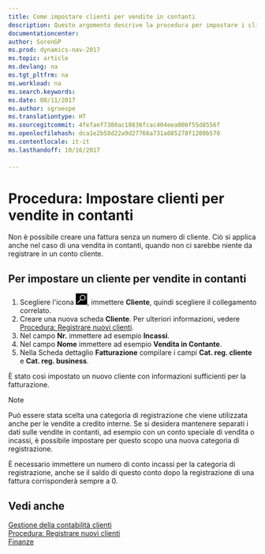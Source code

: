 ```yaml
---
title: Come impostare clienti per vendite in contanti
description: Questo argomento descrive la procedura per impostare i clienti che pagano in contanti.
documentationcenter: 
author: SorenGP
ms.prod: dynamics-nav-2017
ms.topic: article
ms.devlang: na
ms.tgt_pltfrm: na
ms.workload: na
ms.search.keywords: 
ms.date: 08/11/2017
ms.author: sgroespe
ms.translationtype: HT
ms.sourcegitcommit: 4fefaef7380ac10836fcac404eea006f55d8556f
ms.openlocfilehash: dca1e2b58d22a9d27766a731a085278f1200b570
ms.contentlocale: it-it
ms.lasthandoff: 10/16/2017

---
```

# <a name="how-to-set-up-cash-customers"></a>Procedura: Impostare clienti per vendite in contanti
Non è possibile creare una fattura senza un numero di cliente. Ciò si applica anche nel caso di una vendita in contanti, quando non ci sarebbe niente da registrare in un conto cliente.  

## <a name="to-set-up-a-cash-customer"></a>Per impostare un cliente per vendite in contanti  
1.  Scegliere l'icona ![Cerca pagina o report](media/ui-search/search_small.png "icona Cerca pagina o report"), immettere **Cliente**, quindi scegliere il collegamento correlato.  
2.  Creare una nuova scheda **Cliente**. Per ulteriori informazioni, vedere [Procedura: Registrare nuovi clienti](sales-how-register-new-customers.md).
3.  Nel campo **Nr.** immettere ad esempio **Incassi**.  
4.  Nel campo **Nome** immettere ad esempio **Vendita in Contante**.  
5.  Nella Scheda dettaglio **Fatturazione** compilare i campi **Cat. reg. cliente** e **Cat. reg. business**.  

 È stato così impostato un nuovo cliente con informazioni sufficienti per la fatturazione.  

> [!NOTE]  
>  Può essere stata scelta una categoria di registrazione che viene utilizzata anche per le vendite a credito interne. Se si desidera mantenere separati i dati sulle vendite in contanti, ad esempio con un conto speciale di vendita o incassi, è possibile impostare per questo scopo una nuova categoria di registrazione.  
>   
>  È necessario immettere un numero di conto incassi per la categoria di registrazione, anche se il saldo di questo conto dopo la registrazione di una fattura corrisponderà sempre a 0.  

## <a name="see-also"></a>Vedi anche
[Gestione della contabilità clienti](receivables-manage-receivables.md)  
[Procedura: Registrare nuovi clienti](sales-how-register-new-customers.md)    
[Finanze](finance.md)  


